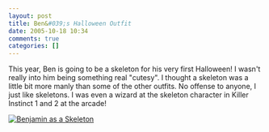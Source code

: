 ```yaml
---
layout: post
title: Ben&#039;s Halloween Outfit
date: 2005-10-18 10:34
comments: true
categories: []
---
```

This year, Ben is going to be a skeleton for his very first Halloween! I wasn't really into him being something real "cutesy". I thought a skeleton was a little bit more manly than some of the other outfits. No offense to anyone, I just like skeletons. I was even a wizard at the skeleton character in Killer Instinct 1 and 2 at the arcade!

<a href="http://photos.filias.com/main.php?g2_view=core.ShowItem&amp;g2_itemId=22443&amp;g2_highlightId=22445"><img class="photo" src="http://photos.filias.com/main.php?g2_view=core.DownloadItem&amp;g2_itemId=22453&amp;g2_serialNumber=2" alt="Benjamin as a Skeleton" /></a>
